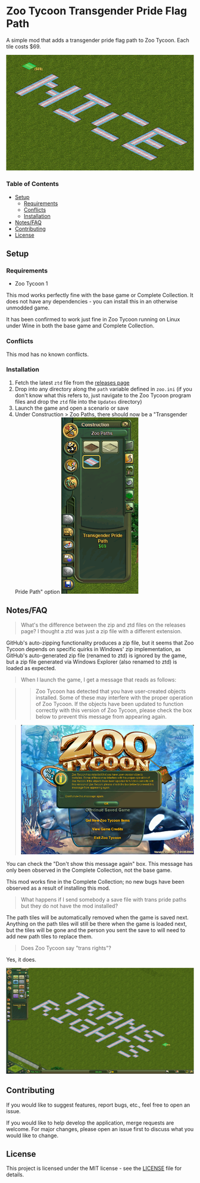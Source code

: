 # Zoo Tycoon Transgender Pride Flag Path

A simple mod that adds a transgender pride flag path to Zoo Tycoon.
Each tile costs $69.

![Zoo Tycoon screenshot of a trans pride path spelling out "NICE"](imgs/01_nice.png)

### Table of Contents

* [Setup](#setup)
  * [Requirements](#requirements)
  * [Conflicts](#conflicts)
  * [Installation](#installation)
* [Notes/FAQ](#notesfaq)
* [Contributing](#contributing)
* [License](#license)


## Setup

### Requirements

* Zoo Tycoon 1

This mod works perfectly fine with the base game or Complete Collection.
It does not have any dependencies - you can install this in an otherwise
unmodded game.

It has been confirmed to work just fine in Zoo Tycoon running on Linux
under Wine in both the base game and Complete Collection.

### Conflicts

This mod has no known conflicts.

### Installation

1. Fetch the latest `ztd` file from the
   [releases page](https://github.com/Zt-freak/ZT1TransgenderPrideFlagPath/releases)
2. Drop into any directory along the `path` variable defined in `zoo.ini`
   (if you don't know what this refers to, just navigate to the Zoo Tycoon
   program files and drop the `ztd` file into the `Updates` directory)
3. Launch the game and open a scenario or save
4. Under Construction > Zoo Paths, there should now be a "Transgender Pride
   Path" option
   ![Transgender Pride Path under the Construction > Zoo Paths menu](imgs/03_menu_location.png)

## Notes/FAQ

> What's the difference between the zip and ztd files on the releases page?
> I thought a ztd was just a zip file with a different extension.

GitHub's auto-zipping functionality produces a zip file, but it seems that
Zoo Tycoon depends on specific quirks in Windows' zip implementation,
as GitHub's auto-generated zip file (renamed to ztd) is ignored by the game,
but a zip file generated via Windows Explorer (also renamed to ztd) is loaded
as expected.

> When I launch the game, I get a message that reads as follows:

> > Zoo Tycoon has detected that you have user-created objects
> > installed. Some of these may interfere with the proper operation of
> > Zoo Tycoon. If the objects have been updated to function correctly with
> > this version of Zoo Tycoon, please check the box below to prevent this
> > message from appearing again.

> ![Screenshot of Zoo Tycoon Complete Collection main menu with the message written above displayed](imgs/04_cc_message.png)

You can check the "Don't show this message again" box.
This message has only been observed in the Complete Collection,
not the base game.

This mod works fine in the Complete Collection; no new bugs have been observed
as a result of installing this mod.

> What happens if I send somebody a save file with trans pride paths but they
> do not have the mod installed?

The path tiles will be automatically removed when the game is saved next.
Anything on the path tiles will still be there when the game is loaded next,
but the tiles will be gone and the person you sent the save to will need to add
new path tiles to replace them.

> Does Zoo Tycoon say "trans rights"?

Yes, it does.

![Screenshot of Zoo Tycoon with trans pride flags spelling out "TRANS RIGHTS"](imgs/02_trans_rights.png)

## Contributing

If you would like to suggest features, report bugs, etc., feel free to open an
issue.

If you would like to help develop the application, merge requests are welcome.
For major changes, please open an issue first to discuss what you would like
to change.

## License

This project is licensed under the MIT license - see the [LICENSE](LICENSE)
file for details.

